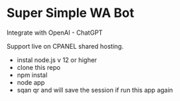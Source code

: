 # Super Simple WA Bot

Integrate with OpenAI - ChatGPT 

Support live on CPANEL shared hosting.

- instal node.js v 12 or higher
- clone this repo
- npm instal
- node app
- sqan qr and will save the session if run this app again
